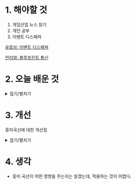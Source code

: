 
# 1. 해야할 것

1. 게임산업 뉴스 읽기 
2. 개인 공부  
3. 이벤트 디스패쳐

[유튜브: 이벤트 디스패쳐](https://youtu.be/uBl9kIdOT-k?si=h9KjIsB9iDoGfniY)

[언리얼: 블루프린트 통신](https://dev.epicgames.com/community/learning/courses/LWv/unreal-engine-blueprint-communication/OzK8/unreal-engine-introduction-to-blueprint-communication)


# 2. 오늘 배운 것

<details>
<summary>접기/펼치기</summary>




</details>




# 3. 개선

흥미곡선에 대한 개선점

<details>
<summary>접기/펼치기</summary>

레벨 디자인과 흥미 곡선(Interest Curve)은 게임의 몰입도와 재미를 극대화하기 위해 서로 밀접하게 연관되어 설계됩니다. 이 두 개념을 함께 이해하면 플레이어의 경험을 효과적으로 조율할 수 있습니다.

---

## 🎮 레벨 디자인과 흥미 곡선의 관계

### 1. 흥미 곡선이란?

흥미 곡선은 플레이어의 관심도와 몰입도가 시간에 따라 어떻게 변화하는지를 시각적으로 표현한 그래프입니다. 게임 디자이너 Jesse Schell은 그의 저서 『The Art of Game Design』에서 이 개념을 소개하며, 게임의 전개가 플레이어의 흥미를 유지하고 점차적으로 고조되어야 한다고 강조합니다.([게임 연구 위키][1], [Byte Syzed Blog][2])

이 곡선은 일반적으로 다음과 같은 구조를 가집니다:

* **도입부**: 플레이어의 관심을 끌기 위한 흥미로운 요소를 배치합니다.
* **전개부**: 도전 과제를 통해 긴장감을 유지하며, 플레이어의 기술을 점진적으로 향상시킵니다.
* **클라이맥스**: 가장 높은 난이도나 극적인 사건을 통해 최고조의 흥미를 유도합니다.
* **결말부**: 긴장을 해소하고 플레이어에게 만족감을 제공합니다.

이러한 구조는 게임 전체뿐만 아니라 개별 레벨이나 챌린지에도 적용될 수 있습니다. ([게임 연구 위키][1])

### 2. 레벨 디자인에서의 적용

레벨 디자인은 플레이어가 게임 내에서 경험하는 공간과 도전 과제를 설계하는 과정입니다. 흥미 곡선을 고려한 레벨 디자인은 플레이어의 몰입도를 유지하고, 게임의 재미를 극대화하는 데 중요한 역할을 합니다.([Brunch Story][3])

예를 들어, 게임의 초반 레벨에서는 기본적인 조작법과 게임 메커니즘을 소개하며, 중반에는 복잡한 퍼즐이나 강력한 적을 통해 도전 과제를 제공합니다. 후반에는 클라이맥스를 구성하여 플레이어에게 극적인 경험을 선사하고, 마지막에는 게임의 결말을 통해 긴장을 해소합니다.

이러한 구조는 플레이어가 게임을 진행하면서 자연스럽게 몰입하고, 도전에 대한 성취감을 느끼도록 도와줍니다. ([GameDev.Log][4])

---

## 🔍 레벨 디자인과 흥미 곡선의 통합 전략

### 1. 프랙탈 구조의 적용

흥미 곡선은 프랙탈 구조를 가질 수 있습니다. 즉, 전체 게임의 흐름뿐만 아니라 각 레벨이나 챌린지에서도 유사한 곡선을 적용하여 플레이어의 흥미를 지속적으로 유지할 수 있습니다. ([심플심플심플심플][5])

### 2. 학습 곡선과의 조화

레벨 디자인에서는 플레이어의 학습 곡선도 고려해야 합니다. 초반에는 쉬운 도전 과제를 통해 기본적인 기술을 익히게 하고, 점차 난이도를 높여 플레이어의 역량을 향상시킵니다. 이러한 학습 곡선은 흥미 곡선과 조화를 이루어 플레이어의 몰입도를 높입니다. ([GameDev.Log][4])

---

## 📺 추천 유튜브 영상

레벨 디자인과 흥미 곡선에 대해 더 깊이 이해하고 싶다면, 다음의 유튜브 영상을 참고하시기 바랍니다:

[레벨 디자인 스터디 - An Architectural Approaching to Level Design 01](https://www.youtube.com/watch?v=Ur7TWrvTkng&utm_source=chatgpt.com)

[\[NDC\] 레벨 디자인 튜토리얼](https://www.youtube.com/watch?v=poEIfQiJ-n4&utm_source=chatgpt.com)

[레벨디자인이란?\_한태희 교수님 - 게임클래스](https://www.youtube.com/watch?v=n-_8z999GIw&utm_source=chatgpt.com)

[레벨 디자인하기 - 마법학교게임 Devlog #8](https://www.youtube.com/watch?pp=0gcJCdgAo7VqN5tD&v=X_B2wGf9jto&utm_source=chatgpt.com)

이 영상들은 레벨 디자인의 기본 개념부터 실제 적용 사례까지 다양한 내용을 다루고 있어, 게임 개발자나 디자이너에게 유익한 정보를 제공합니다.

---

레벨 디자인과 흥미 곡선을 효과적으로 통합하면, 플레이어에게 더욱 몰입감 있고 만족스러운 게임 경험을 제공할 수 있습니다. 게임 개발에 있어 이 두 요소를 고려한 설계는 매우 중요합니다.

[1]: https://game-studies.fandom.com/wiki/Interest_Curve?utm_source=chatgpt.com "Interest Curve | Game studies Wiki - Fandom"
[2]: https://marvinhawkins.wordpress.com/2011/07/12/a-word-on-interest-curves/?utm_source=chatgpt.com "A Word on Interest Curves | Byte Syzed Blog - WordPress.com"
[3]: https://brunch.co.kr/%40%40cqFT/15?utm_source=chatgpt.com "08화 8. 레벨 디자인과 밸런스 - 브런치스토리"
[4]: https://programmingdev.com/%EB%A0%88%EB%B2%A8-%EB%94%94%EC%9E%90%EC%9D%B8%EC%9D%98-%ED%95%B5%EC%8B%AC-%ED%94%8C%EB%A0%88%EC%9D%B4%EC%96%B4%EC%9D%98-%EB%8F%84%EC%A0%84-%EC%9A%95%EA%B5%AC%EB%A5%BC-%EC%9E%90%EA%B7%B9%ED%95%98/?utm_source=chatgpt.com "레벨 디자인의 핵심: 플레이어의 도전 욕구를 자극하는 학습곡선 설계 ..."
[5]: https://simplex3510.tistory.com/80?utm_source=chatgpt.com "14장 - 경험은 흥미 곡선으로 판단할 수 있다."

</details>



# 4. 생각
- 흥미 곡선이 어떤 영향을 주는지는 알겠는데, 적용하는 것이 어렵다.


